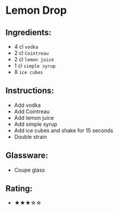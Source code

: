 # Lemon Drop

## Ingredients:
- 4 cl `vodka`
- 2 cl `Cointreau`
- 2 cl `lemon juice`
- 1 cl `simple syrup`
- 8 `ice cubes`

## Instructions:
- Add vodka
- Add Cointreau
- Add lemon juice
- Add simple syrup
- Add ice cubes and shake for 15 seconds
- Double strain

## Glassware:
- Coupe glass

## Rating:
- ★★★☆☆